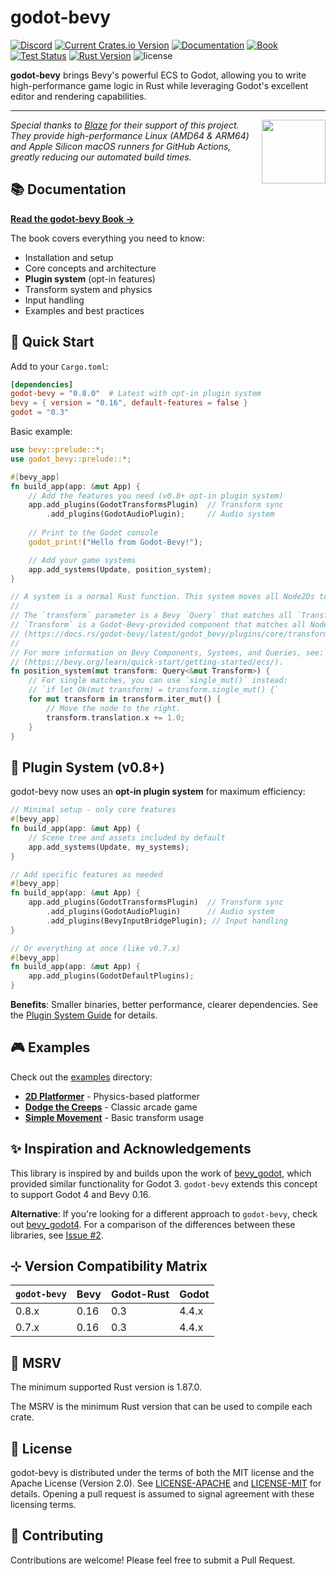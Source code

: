 # godot-bevy

[![Discord](https://img.shields.io/discord/1379465862800736258.svg?color=7289da&&logo=discord)](https://discord.gg/gqkeBsH93H)
[![Current Crates.io Version](https://img.shields.io/crates/v/godot-bevy.svg)](https://crates.io/crates/godot-bevy)
[![Documentation](https://img.shields.io/badge/docs-latest-blue)](https://docs.rs/godot-bevy/latest/godot_bevy/)
[![Book](https://img.shields.io/badge/book-read-green)](https://bytemeadow.github.io/godot-bevy)
[![Test Status](https://github.com/bytemeadow/godot-bevy/actions/workflows/ci.yml/badge.svg)](https://github.com/bytemeadow/godot-bevy/actions/workflows/ci.yml)
[![Rust Version](https://img.shields.io/badge/Rust-1.87.0+-blue)](https://releases.rs/docs/1.87.0)
![license](https://shields.io/badge/license-MIT%2FApache--2.0-blue)

**godot-bevy** brings Bevy's powerful ECS to Godot, allowing you to write high-performance game logic in Rust while leveraging Godot's excellent editor and rendering capabilities.

---

<div align="left" valign="middle">
<a href="https://runblaze.dev">
 <picture>
   <source media="(prefers-color-scheme: dark)" srcset="https://www.runblaze.dev/logo_dark.png">
   <img align="right" src="https://www.runblaze.dev/logo_light.png" height="102px"/>
 </picture>
</a>

<br style="display: none;"/>

_Special thanks to [Blaze](https://runblaze.dev) for their support of this project. They provide high-performance Linux (AMD64 & ARM64) and Apple Silicon macOS runners for GitHub Actions, greatly reducing our automated build times._

</div>

## 📚 Documentation

**[Read the godot-bevy Book →](https://bytemeadow.github.io/godot-bevy)**

The book covers everything you need to know:
- Installation and setup
- Core concepts and architecture
- **Plugin system** (opt-in features)
- Transform system and physics
- Input handling
- Examples and best practices

## 🚀 Quick Start

Add to your `Cargo.toml`:

```toml
[dependencies]
godot-bevy = "0.8.0"  # Latest with opt-in plugin system
bevy = { version = "0.16", default-features = false }
godot = "0.3"
```

Basic example:

```rust
use bevy::prelude::*;
use godot_bevy::prelude::*;

#[bevy_app]
fn build_app(app: &mut App) {
    // Add the features you need (v0.8+ opt-in plugin system)
    app.add_plugins(GodotTransformsPlugin)  // Transform sync
        .add_plugins(GodotAudioPlugin);     // Audio system
    
    // Print to the Godot console
    godot_print!("Hello from Godot-Bevy!");

    // Add your game systems
    app.add_systems(Update, position_system);
}

// A system is a normal Rust function. This system moves all Node2Ds to the right, such as Sprite2Ds.
//
// The `transform` parameter is a Bevy `Query` that matches all `Transform` components.
// `Transform` is a Godot-Bevy-provided component that matches all Node2Ds in the scene.
// (https://docs.rs/godot-bevy/latest/godot_bevy/plugins/core/transforms/struct.Transform.html)
//
// For more information on Bevy Components, Systems, and Queries, see:
// (https://bevy.org/learn/quick-start/getting-started/ecs/).
fn position_system(mut transform: Query<&mut Transform>) {
    // For single matches, you can use `single_mut()` instead:
    // `if let Ok(mut transform) = transform.single_mut() {`
    for mut transform in transform.iter_mut() {
        // Move the node to the right.
        transform.translation.x += 1.0;
    }
}

```

## 🔧 Plugin System (v0.8+)

godot-bevy now uses an **opt-in plugin system** for maximum efficiency:

```rust
// Minimal setup - only core features
#[bevy_app]
fn build_app(app: &mut App) {
    // Scene tree and assets included by default
    app.add_systems(Update, my_systems);
}

// Add specific features as needed
#[bevy_app]
fn build_app(app: &mut App) {
    app.add_plugins(GodotTransformsPlugin)  // Transform sync
        .add_plugins(GodotAudioPlugin)      // Audio system
        .add_plugins(BevyInputBridgePlugin); // Input handling
}

// Or everything at once (like v0.7.x)
#[bevy_app]
fn build_app(app: &mut App) {
    app.add_plugins(GodotDefaultPlugins);
}
```

**Benefits**: Smaller binaries, better performance, clearer dependencies. See the [Plugin System Guide](https://bytemeadow.github.io/godot-bevy/getting-started/plugins.html) for details.

## 🎮 Examples

Check out the [examples](./examples) directory:
- **[2D Platformer](./examples/platformer-2d)** - Physics-based platformer
- **[Dodge the Creeps](./examples/dodge-the-creeps-2d)** - Classic arcade game
- **[Simple Movement](./examples/simple-node2d-movement)** - Basic transform usage

## ✨ Inspiration and Acknowledgements

This library is inspired by and builds upon the work of [bevy_godot](https://github.com/rand0m-cloud/bevy_godot), which provided similar functionality for Godot 3. `godot-bevy` extends this concept to support Godot 4 and Bevy 0.16.

**Alternative**: If you're looking for a different approach to `godot-bevy`, check out [bevy_godot4](https://github.com/jrockett6/bevy_godot4). For a comparison of the differences between these libraries, see [Issue #2](https://github.com/bytemeadow/godot-bevy/issues/2).

## ⊹ Version Compatibility Matrix

| `godot-bevy` | Bevy | Godot-Rust | Godot |
|------------|------|------------|-------|
| 0.8.x      | 0.16 | 0.3      | 4.4.x |
| 0.7.x      | 0.16 | 0.3      | 4.4.x |

## 🦀 MSRV

The minimum supported Rust version is 1.87.0.

The MSRV is the minimum Rust version that can be used to compile each crate.

## 📕 License

godot-bevy is distributed under the terms of both the MIT license and the Apache License (Version 2.0).
See [LICENSE-APACHE](./LICENSE-APACHE) and [LICENSE-MIT](./LICENSE-MIT) for details. Opening a pull
request is assumed to signal agreement with these licensing terms.

## 🤝 Contributing

Contributions are welcome! Please feel free to submit a Pull Request.
